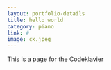 ```yaml
---
layout: portfolio-details
title: hello world
category: piano
link: #
image: ck.jpeg
---
```


This is a page for the Codeklavier
